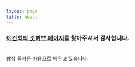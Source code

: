 ```yaml
---
layout: page
title: About
---
```


### [이건희의 깃허브 페이지](/2024/10/03/Introduction)를 찾아주셔서 감사합니다.
<br>
<span class="message">
  항상 즐거운 마음으로 배우고 있습니다.
</span>


